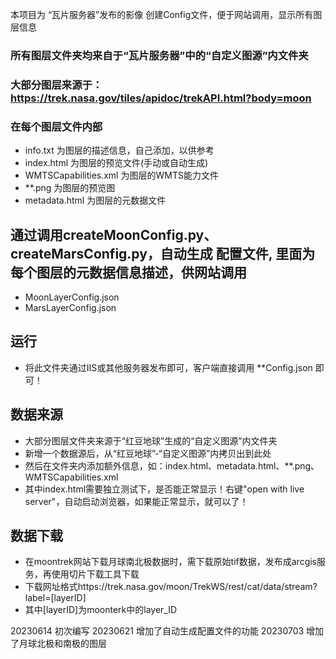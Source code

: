 本项目为 “瓦片服务器”发布的影像 创建Config文件，便于网站调用，显示所有图层信息

### 所有图层文件夹均来自于“瓦片服务器”中的“自定义图源”内文件夹
### 大部分图层来源于：https://trek.nasa.gov/tiles/apidoc/trekAPI.html?body=moon
### 在每个图层文件内部
- info.txt              为图层的描述信息，自己添加，以供参考
- index.html            为图层的预览文件(手动或自动生成)
- WMTSCapabilities.xml  为图层的WMTS能力文件
- **.png                为图层的预览图
- metadata.html         为图层的元数据文件


## 通过调用createMoonConfig.py、createMarsConfig.py，自动生成 配置文件, 里面为每个图层的元数据信息描述，供网站调用
- MoonLayerConfig.json
- MarsLayerConfig.json


## 运行
- 将此文件夹通过IIS或其他服务器发布即可，客户端直接调用 **Config.json 即可！


## 数据来源
- 大部分图层文件夹来源于“红豆地球”生成的“自定义图源”内文件夹
- 新增一个数据源后，从“红豆地球”-“自定义图源”内拷贝出到此处
- 然后在文件夹内添加额外信息，如：index.html、metadata.html、**.png、WMTSCapabilities.xml
- 其中index.html需要独立测试下，是否能正常显示！右键"open with live server"，自动启动浏览器，如果能正常显示，就可以了！    


 ## 数据下载
- 在moontrek网站下载月球南北极数据时，需下载原始tif数据，发布成arcgis服务，再使用切片下载工具下载
- 下载网址格式https://trek.nasa.gov/moon/TrekWS/rest/cat/data/stream?label=[layerID]
- 其中[layerID]为moonterk中的layer_ID


20230614    初次编写
20230621    增加了自动生成配置文件的功能
20230703    增加了月球北极和南极的图层